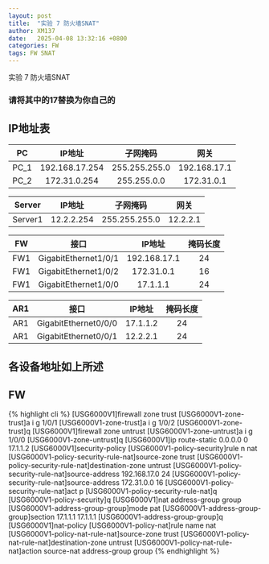 ```yaml
---
layout: post
title:  "实验 7 防火墙SNAT"
author: XM137
date:   2025-04-08 13:32:16 +0800
categories: FW
tags: FW SNAT
---
```


实验 7 防火墙SNAT 
### 请将其中的17替换为你自己的

## IP地址表


|     PC      |        IP地址      |      子网掩码       |        网关        |
|   :----:    |        :----:      |      :----:        |       :----:       |
|    PC_1     |   192.168.17.254   |    255.255.255.0   |    192.168.17.1    |
|    PC_2     |     172.31.0.254   |    255.255.0.0     |     172.31.0.1     |


|   Server    |        IP地址      |      子网掩码       |        网关        |
|   :----:    |        :----:      |      :----:        |       :----:       |
|   Server1   |      12.2.2.254    |   255.255.255.0    |      12.2.2.1      |


|     FW      |         接口         |        IP地址      |      掩码长度       |
|   :----:    |        :----:        |        :----:      |      :----:        |
|     FW1     | GigabitEthernet1/0/1 |     192.168.17.1   |        24          |
|     FW1     | GigabitEthernet1/0/2 |      172.31.0.1    |        16          |
|     FW1     | GigabitEthernet1/0/0 |       17.1.1.1     |        24          |



|     AR1     |         接口         |        IP地址      |      掩码长度       |
|   :----:    |        :----:        |        :----:      |      :----:        |
|     AR1     | GigabitEthernet0/0/0 |       17.1.1.2     |        24          |
|     AR1     | GigabitEthernet0/0/1 |       12.2.2.1     |        24          |

## 各设备地址如上所述


## FW
{% highlight cli %}
[USG6000V1]firewall zone trust 
[USG6000V1-zone-trust]a  i g 1/0/1
[USG6000V1-zone-trust]a  i g 1/0/2
[USG6000V1-zone-trust]q
[USG6000V1]firewall zone untrust 
[USG6000V1-zone-untrust]a i g 1/0/0
[USG6000V1-zone-untrust]q
[USG6000V1]ip route-static 0.0.0.0 0 17.1.1.2
[USG6000V1]security-policy 
[USG6000V1-policy-security]rule n nat
[USG6000V1-policy-security-rule-nat]source-zone trust 
[USG6000V1-policy-security-rule-nat]destination-zone untrust 
[USG6000V1-policy-security-rule-nat]source-address 192.168.17.0 24
[USG6000V1-policy-security-rule-nat]source-address 172.31.0.0 16
[USG6000V1-policy-security-rule-nat]act p
[USG6000V1-policy-security-rule-nat]q
[USG6000V1-policy-security]q
[USG6000V1]nat address-group group
[USG6000V1-address-group-group]mode pat
[USG6000V1-address-group-group]section 17.1.1.1 17.1.1.1
[USG6000V1-address-group-group]q
[USG6000V1]nat-policy 
[USG6000V1-policy-nat]rule name nat
[USG6000V1-policy-nat-rule-nat]source-zone trust 
[USG6000V1-policy-nat-rule-nat]destination-zone untrust 
[USG6000V1-policy-nat-rule-nat]action source-nat address-group group
{% endhighlight %}


